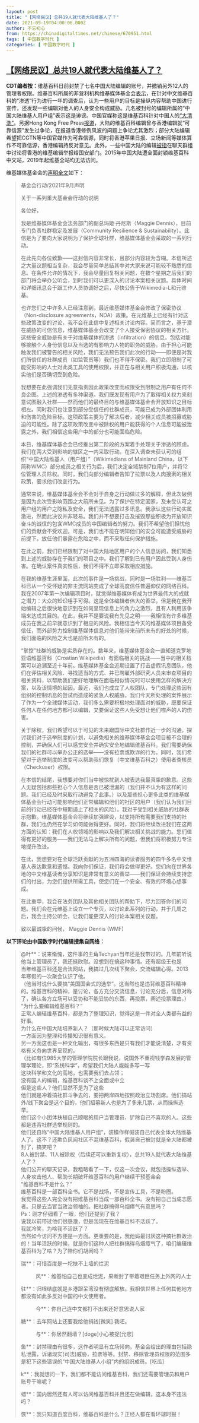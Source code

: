 ```yaml
---
layout: post
title: "【网络民议】总共19人就代表大陆维基人了？"
date: 2021-09-19T04:00:06.000Z
author: 不忘初心
from: https://chinadigitaltimes.net/chinese/670951.html
tags: [ 中国数字时代 ]
categories: [ 中国数字时代 ]
---
```

<!--1632024006000-->
[【网络民议】总共19人就代表大陆维基人了？](https://chinadigitaltimes.net/chinese/670951.html)
------

<div>
<p><strong>CDT编者按：</strong>维基百科日前封禁了七名中国大陆编辑的账号，并撤销另外12人的管理者权限。维基百科所属的非营利机构维基媒体基金会<a href="https://www.bbc.com/zhongwen/simp/world-58593859" title="表示">表示</a>，在针对中文维基百科的“渗透”行为进行一年的调查后，认为一些用户的目标是操纵内容帮助中国进行宣传，还发现一些编辑对他人的人身安全构成威胁。几名被封号的编辑所属的“中国大陆维基人用户组”表示这是诽谤。中国官媒称这是维基百科针对中国人的<a href="https://mp.weixin.qq.com/s/2U7Z7JvSOCf6rT5mUTmlNg" title="“大清洗”">“大清洗”</a>。另据Hong Kong Free Press<a href="https://hongkongfp.com/2021/07/11/wikipedia-wars-how-hongkongers-and-mainland-chinese-are-battling-to-set-the-narrative/" title="报道">报道</a>，大陆的维基百科编辑曾与香港编辑就“可靠信源”发生过争论，在报道香港修例风波的问题上争论尤其激烈；部分大陆编辑希望把CGTN等中国官媒作为可靠信源，同时将香港苹果日报、立场新闻等媒体算作不可靠信源，香港编辑持反对意见。此外，一些中国大陆的编辑<a href="https://hongkongfp.com/2021/09/14/exclusive-wikipedia-bans-7-mainland-chinese-power-users-over-infiltration-and-exploitation-in-unprecedented-clampdown/" title="被指">被指</a>在聊天群组中讨论将香港的维基编辑举报给国安部门。2015年中国大陆遭全面封锁维基百科中文站，2019年起维基全站均无法访问。</p><p>维基媒体基金会的<a href="https://www.williamlong.info/archives/6560.html" title="声明全文">声明全文</a>如下：</p><blockquote><p>基金会行动/2021年9月声明</p><p>关于一系列重大基金会行动的说明</p><p>各位好，</p><p>我是维基媒体基金会法务部门的副总玛姬·丹尼斯（Maggie Dennis），目前专门负责社群稳定及发展（Community Resilience &amp; Sustainability）。此信是为了要向大家说明为了保护全球社群，维基媒体基金会采取的一系列行动。</p><p>在此先向各位致歉——这封信内容非常长，且部分内容较为含糊。本信所述之大量议题相当复杂，我会尽量简单总结其中对大家来说可能较不熟悉的信息。在条件允许的情况下，我会尽量回复相关问题，在数个星期之后我们的部门将会举办公听会，到时我们可以更深入的讨论本案相关议题。具体时间和详细讯息会于跟工作人员协调好之后，尽快公告于Wikimedia-L和元维基。</p><p>也许您们之中许多人已经注意到，最近维基媒体基金会修改了保密协议（Non-disclosure agreements，NDA）政策。在元维基上已经有针对这些政策改变的讨论，我不会在此信中复述相关讨论内容。简而言之，基于潜在威胁的可信信息，维基媒体基金会改变了个人接受保密协议的相关方针。这些安全威胁是有关于对维基媒体的渗透（infiltration）的信息，包括对能够接触个人身份信息以及当选的有影响力人物的职务的威胁。由于担心可能触发我们被警告的相关风险，我们无法预告我们此次的行动——即便是对我们所信任的社群成员（如监管员等）我们也不得不保密。我们立即限制了可能受影响的人士对此类工具的使用权限，并正在与相关用户积极沟通，以核实他们是否确切受到危险。</p><p>我想要在此强调我们无意指责因此政策改变而权限受到限制之用户有任何不良企图。上述的渗透有多种渠道。我们既发现有用户为了取得相关权力来刻意试图融入社群——然而他们的最终目的与维基媒体基金会开放知识之目标相左。同时我们也注意到部分受信任的社群成员，可能已成为外部团体利用和伤害的危险目标。这项政策主要为了解决后者，减少相关成员被招募或胁迫的可能性。除了这项政策改变中被除权的用户能获得的个人信息可能被泄露之外，我们相信这些用户中的部分也可能面临危险。</p><p>本日，维基媒体基金会已经推出第二阶段的方案着手处理关于渗透的顾虑。我们在两大受到影响的辖区之一内采取行动。在深入调查未获认可的组织“中国大陆维基人（用户组）”（Wikimedians of Mainland China，以下简称WMC）部分成员之相关行为后，我们决定全域禁制7位用户，并将12位管理人员除权。同时，我们向部分编辑者告知了拉票以及人肉搜索的相关政策，要求他们改变行为。</p><p>通常来说，维基媒体基金会不会对于自身之行动做过多的解释，但此次破例是因为此次受影响范围之大前所未见。为了保护在特定国家，及未受认可之用户组的用户之隐私及安全，我们无法透露过多讯息。我承认这些行动实属激进，然而此决议并非轻易。我们并不想要打击及摧毁那些积极为开放知识奋斗的诚信的包含WMC成员的中国编辑者的努力。我们不希望他们担忧他们的贡献会不受欢迎。可是，我们也不能在明知他们的安全可能遭受威胁的前提下，放任他们暴露在危险之中，而不采取任何保护措施。</p><p>在此之前，我们已经限制了对中国大陆地区用户的个人信息访问，我们知悉到上述的威胁存在于我们的项目之中。我们了解到已有用户因此受到人身伤害。在确认案件真实性后，我们不得不立即采取相应措施。</p><p>在我的维基生涯里面，此次的事件是一场挑战，同时是一场胜利——维基百科已从一个受怀疑的非主流网站变成了全球高度信任普遍仰仗的网络百科。我在2007年第一次编辑项目时，就觉得维基媒体有成为世界最伟大的成就之潜力：大众的知识唾手可得。这是全体编辑者伟大的善举。但是我在我开始编辑之后很快地意识到在如何呈现信息上的角力之激烈，且有人利用该争端来达成其目的。在此，我并不是要说我有先见之明——我相信有许多维基成员在我之前早就意识到了相应的风险。我相信当今天的维基媒体项目备受信任，而外部势力控制维基媒体信息对他们能带来前所未有的好处的时候，我们面临的风险之大也是前所未有的。</p><p>“掌控”社群的威胁是实质存在的。数年来，维基媒体基金会一直知道克罗地亚语维基百科（Croatian Wikipedia）有面临相关的挑战——当中的相关档案可以追溯至近十年前。维基媒体基金会近期设置了打击虚假讯息团队，他们在评估相关风险、寻找适当的方式、并已聘雇外部研究人员来审查项目的相关资料，以帮助我们更好地理解在面临相似情况时可以使用怎样的解决方案，以及该情境的起因。最近，我们也成立了人权团队，专门处理这些因有组织的控制讯息的尝试而造成的紧急人权威胁。我们今天所处理的案件展示了作为一个全球媒体活动，我们多么需要积极地处理面对的威胁，既要保证任何人在任何地方都可以编辑，又要保证这些人免受想让他们噤声的人的伤害。</p><p>关于除权，我们希望可以于可见的未来跟国际中文社群作近一步的沟通，探讨我们对于选举制度的计划，以避免相关的维基媒体基金会项目被不合理的控制，并确保人们可以感觉安全并确实安全地编辑维基百科。我们需要确保我们的社群可以举办公正的选举——没有拉票或欺诈的行为。同时，我们希望对于选举制度的改变可以帮助我们恢复（中文维基百科之）使用者查核员（Checkuser）权限。</p><p>在本信的结尾，我想要对你们当中被惊扰到人被表达我最真挚的歉意。这些人无疑包括那些担心个人信息是否已被泄漏的（我们并不认为有这样的问题。我们已经及时采取行动避免了此事。）以及那些担心更多此类的维基媒体基金会行动可能影响他们正常编辑和他们的社区的用户（我们认为我们目前的行动已经在中短期遏止了相关的风险）。我对于受到相关威胁的社群表示抱歉。维基媒体基金会将继续加强建设，以支持所有需要我们支持的社群，我们也仍然在学习如何能做得更好。同时，我们将继续改进我们在这两方面的认知：我们在人权领域的影响以及我们解决相关挑战的能力。您们值得有更好的服务——我们无法马上解决所有的问题，但我们将积极努力专注地提升改进。</p><p>在此，我想要对在全球活跃贡献的为五洲四海的读者服务的四千多名中文维基人表达歉意和遗憾。我向你们保证，我们将会做得更好。您们向在世界各地的中文维基读者分享知识是非常有意义的善举——我们保证会持续支持您们的付出，为您们提供所需工具，使您们在一个安全、有效的环境心想事成。</p><p>在此重申，我会在法务团队及其他相关团队的帮助下，尽力回答你们的问题。我们会在元维基上设立一个专页，以讨论此系列的行动，并于几周之后，我会主持公听会，让我们能更深入的讨论本案相关议题。</p><p>致以最诚挚的问候， Maggie Dennis (WMF)</p></blockquote><p><strong>以下评论由中国数字时代编辑搜集自网络：</strong></p><blockquote><p>@叶**：说来惭愧，这件事的主角Techyan当年还是我带过的。几年前听说他当上管理员了，我还挺欣慰。没想到在搞这种事情。还有超级王也是<br />当年维基百科还是合法网站，我搞过几次线下聚会，交流编辑心得。2013年寒假的一次聚会认识了他。<br />（他当时说什么要搞“美国国会式的选举”。这当然也是违背维基百科精神的。维基百科的精神，是讨论，各方充分交流信息，讨论充分后，信息对称了，确认各方立场可以妥协和不能妥协的东西，再投票，阐述投票理由。）<br />“为什么要编辑维基百科？”<br />正常人编辑维基百科，都是为了整理知识，觉得这是一件对全人类都有益的好事。<br />为什么在中国大陆培养新人？（那时候大陆可以正常访问）<br />一方面因为整理和传播知识很有意义。<br />另一方面这也是一种文化输出，有很多东西是只有我们才能说清楚，才有资格有义务向世界呈现的。<br />（比如有位985大学的管理学院院长跟我说，说国外不重视钱学森发展的管理学理论，即“系统科学”，希望我们大陆人能能多写一写<br />这块科学和文化的高地，也需要我们去占领；<br />没有国人的编辑，维基百科谈不上全面或中立<br />但是这些人？他们显然不是为了这些<br />他们就是冲着搞社群斗争去的，要把两岸四地按照政治立场割席。他们搞站外/线下聚会是这个目的，他们招募新人也是为了多来几票，从而操纵选举。<br />他们这个小团体扶植自己顺眼的用户当管理员、铲除自己不喜欢的人。这些都是违背社群选举规则的。<br />他们还自称“中国大陆维基人用户组”，装模作样假装自己代表全体大陆维基人了。这不？还欺负风闻社区不混维基百科，假装自己被封就是全大陆都被封了，搞笑吧？<br />8人被封禁、11人被除权（后续还可以重新复权），总共19人就代表大陆维基人了？<br />他们公开的聊天记录，我粗略看了一下，仅这一次会议，就包括操纵选举、人身攻击他人、帮助长期破坏维基百科的用户继续干预基金会<br />“维基百科不是什么？”<br />维基百科是一部百科全书。它不是战场，不是宣传工具，不是粉圈。<br />我觉得这些人完全没有把维基百科当成一部百科全书。没有把自己当成志愿者。只是去当官当政治领袖的。把社群搞得乌烟瘴气有意思吗？<br />Ps：刚才仔细看了一眼，他们还提到了我？<br />说我以前带过他们很感激，但是我现在在维基百科不活跃了。<br />我就冷笑，为啥我不活跃了？<br />当然如今访问不方便是一方面。更重要的是，我他妈最讨厌这种搞社群政治的！当年活跃的时候，就是你们这种人把社群搞得乌烟瘴气了，咱们编辑维基百科为了啥？为了陪你们胡闹吗？</p><p>瑞**：可惜百度是一坨扶不上墙的烂泥</p><p style="padding-left: 40px">风**：维基怕自己也变成烂泥，果断封了带着艰巨任务上外网的人士</p><p>驻**：归根结底就是乡港跟呆湾没有彻底解放。我相信世界上任何其他地方都没有如此多反对中国的中文使用者。</p><p style="padding-left: 40px">今**：你自己连中文都打不出来还好意思说人家</p><p>糖**：去年网站上还要我给他捐钱[微笑] 我呸。</p><p style="padding-left: 40px">与**：你居然翻墙？[doge]小心被捉[允悲]</p><p>鱼**：封禁理由有很多，这作者明显有立场倾向。基金会给出的理由包括隐私泄露，诉诸现实(司法)威胁，拉票等等。封禁、移除管理员权限的范围多是犯下这些错误的“中国大陆维基人小组”内的组织成员。[吃瓜]</p><p>k**：我就想问一下，我们都不能访问维基百科，我们还需要管理员和用户账号干嘛呢？</p><p>蜡**：国内居然还有人可以访问维基百科并且还在做编辑，这本身不违法吗？</p><p>恢**：我只知道百度百科，维基百科是什么？正经人都在看环球时报！</p></blockquote>
</div>
